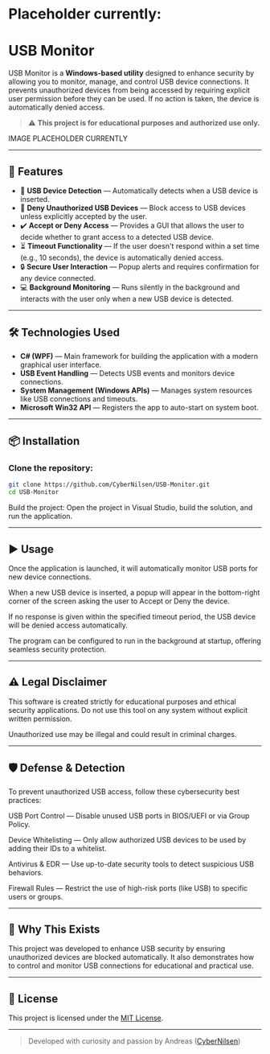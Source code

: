 # Placeholder currently:

# USB Monitor

USB Monitor is a **Windows-based utility** designed to enhance security by allowing you to monitor, manage, and control USB device connections. It prevents unauthorized devices from being accessed by requiring explicit user permission before they can be used. If no action is taken, the device is automatically denied access.

> ⚠️ **This project is for educational purposes and authorized use only.**

IMAGE PLACEHOLDER CURRENTLY

---

## 🚀 Features

- 🔌 **USB Device Detection** — Automatically detects when a USB device is inserted.
- 🛑 **Deny Unauthorized USB Devices** — Block access to USB devices unless explicitly accepted by the user.
- ✔️ **Accept or Deny Access** — Provides a GUI that allows the user to decide whether to grant access to a detected USB device.
- ⏳ **Timeout Functionality** — If the user doesn't respond within a set time (e.g., 10 seconds), the device is automatically denied access.
- 🔒 **Secure User Interaction** — Popup alerts and requires confirmation for any device connected.
- 💻 **Background Monitoring** — Runs silently in the background and interacts with the user only when a new USB device is detected.

---

## 🛠️ Technologies Used

- **C# (WPF)** — Main framework for building the application with a modern graphical user interface.
- **USB Event Handling** — Detects USB events and monitors device connections.
- **System Management (Windows APIs)** — Manages system resources like USB connections and timeouts.
- **Microsoft Win32 API** — Registers the app to auto-start on system boot.

---

## 📦 Installation

### Clone the repository:
```bash
git clone https://github.com/CyberNilsen/USB-Monitor.git
cd USB-Monitor
```
Build the project:
Open the project in Visual Studio, build the solution, and run the application.

---

## ▶️ Usage
Once the application is launched, it will automatically monitor USB ports for new device connections.

When a new USB device is inserted, a popup will appear in the bottom-right corner of the screen asking the user to Accept or Deny the device.

If no response is given within the specified timeout period, the USB device will be denied access automatically.

The program can be configured to run in the background at startup, offering seamless security protection.

---

## ⚠️ Legal Disclaimer
This software is created strictly for educational purposes and ethical security applications. Do not use this tool on any system without explicit written permission.

Unauthorized use may be illegal and could result in criminal charges.

---

## 🛡️ Defense & Detection
To prevent unauthorized USB access, follow these cybersecurity best practices:

USB Port Control — Disable unused USB ports in BIOS/UEFI or via Group Policy.

Device Whitelisting — Only allow authorized USB devices to be used by adding their IDs to a whitelist.

Antivirus & EDR — Use up-to-date security tools to detect suspicious USB behaviors.

Firewall Rules — Restrict the use of high-risk ports (like USB) to specific users or groups.

---

## 📘 Why This Exists
This project was developed to enhance USB security by ensuring unauthorized devices are blocked automatically. It also demonstrates how to control and monitor USB connections for educational and practical use.

---

## 📜 License

This project is licensed under the [MIT License](LICENSE).

---

> Developed with curiosity and passion by Andreas ([CyberNilsen](https://github.com/CyberNilsen))


